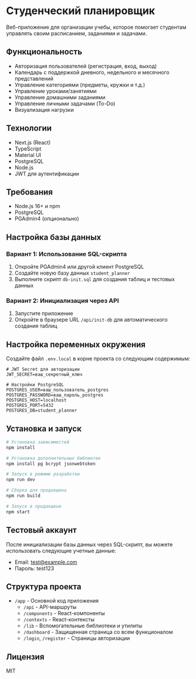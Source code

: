 # Студенческий планировщик

Веб-приложение для организации учебы, которое помогает студентам управлять своим расписанием, заданиями и задачами.

## Функциональность

- Авторизация пользователей (регистрация, вход, выход)
- Календарь с поддержкой дневного, недельного и месячного представлений
- Управление категориями (предметы, кружки и т.д.)
- Управление уроками/занятиями
- Управление домашними заданиями
- Управление личными задачами (To-Do)
- Визуализация нагрузки

## Технологии

- Next.js (React)
- TypeScript
- Material UI
- PostgreSQL
- Node.js
- JWT для аутентификации

## Требования

- Node.js 16+ и npm
- PostgreSQL
- PGAdmin4 (опционально)

## Настройка базы данных

### Вариант 1: Использование SQL-скрипта

1. Откройте PGAdmin4 или другой клиент PostgreSQL
2. Создайте новую базу данных `student_planner`
3. Выполните скрипт `db-init.sql` для создания таблиц и тестовых данных

### Вариант 2: Инициализация через API

1. Запустите приложение
2. Откройте в браузере URL `/api/init-db` для автоматического создания таблиц

## Настройка переменных окружения

Создайте файл `.env.local` в корне проекта со следующим содержимым:

```
# JWT Secret для авторизации
JWT_SECRET=ваш_секретный_ключ

# Настройки PostgreSQL
POSTGRES_USER=ваш_пользователь_postgres
POSTGRES_PASSWORD=ваш_пароль_postgres
POSTGRES_HOST=localhost
POSTGRES_PORT=5432
POSTGRES_DB=student_planner
```

## Установка и запуск

```bash
# Установка зависимостей
npm install

# Установка дополнительных библиотек
npm install pg bcrypt jsonwebtoken

# Запуск в режиме разработки
npm run dev

# Сборка для продакшена
npm run build

# Запуск в продакшене
npm start
```

## Тестовый аккаунт

После инициализации базы данных через SQL-скрипт, вы можете использовать следующие учетные данные:

- Email: test@example.com
- Пароль: test123

## Структура проекта

- `/app` - Основной код приложения
  - `/api` - API-маршруты
  - `/components` - React-компоненты
  - `/contexts` - React-контексты
  - `/lib` - Вспомогательные библиотеки и утилиты
  - `/dashboard` - Защищенная страница со всем функционалом
  - `/login`, `/register` - Страницы авторизации

## Лицензия

MIT 